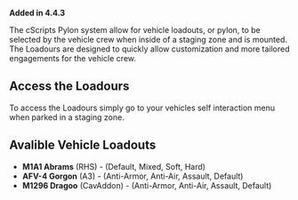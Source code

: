 **Added in 4.4.3**

The cScripts Pylon system allow for vehicle loadouts, or pylon, to be selected by the vehicle crew when inside of a staging zone and is mounted. The Loadours are designed to quickly allow customization and more tailored engagements for the vehicle crew.

## Access the Loadours
To access the Loadours simply go to your vehicles self interaction menu when parked in a staging zone.

## Avalible Vehicle Loadouts
* **M1A1 Abrams** (RHS) - (Default, Mixed, Soft, Hard)
* **AFV-4 Gorgon** (A3) - (Anti-Armor, Anti-Air, Assault, Default)
* **M1296 Dragoo** (CavAddon) - (Anti-Armor, Anti-Air, Assault, Default)
